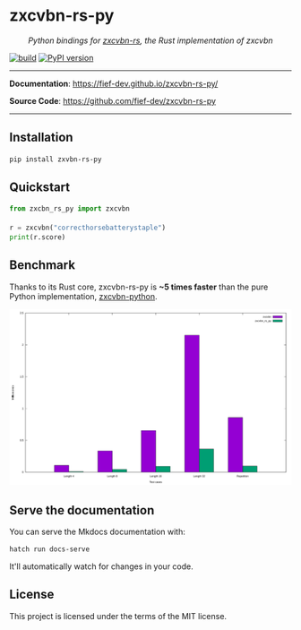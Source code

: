 # zxcvbn-rs-py

<p align="center">
    <em>Python bindings for <a href="https://github.com/shssoichiro/zxcvbn-rs">zxcvbn-rs</a>, the Rust implementation of zxcvbn</em>
</p>

[![build](https://github.com/fief-dev/zxcvbn-rs-py/workflows/CI/badge.svg)](https://github.com/fief-dev/zxcvbn-rs-py/actions)
[![PyPI version](https://badge.fury.io/py/zxcvbn-rs-py.svg)](https://badge.fury.io/py/zxcvbn-rs-py)

---

**Documentation**: <a href="https://fief-dev.github.io/zxcvbn-rs-py/" target="_blank">https://fief-dev.github.io/zxcvbn-rs-py/</a>

**Source Code**: <a href="https://github.com/fief-dev/zxcvbn-rs-py" target="_blank">https://github.com/fief-dev/zxcvbn-rs-py</a>

---

## Installation

```sh
pip install zxvbn-rs-py
```

## Quickstart

```py
from zxcbn_rs_py import zxcvbn

r = zxcvbn("correcthorsebatterystaple")
print(r.score)
```

## Benchmark

Thanks to its Rust core, zxcvbn-rs-py is **~5 times faster** than the pure Python implementation, [zxcvbn-python](https://github.com/dwolfhub/zxcvbn-python).

![zxcvbn-rs-py benchmark](https://raw.githubusercontent.com/fief-dev/zxcvbn-rs-py/main/benchmark/benchmark.svg?sanitize=true)

## Serve the documentation

You can serve the Mkdocs documentation with:

```bash
hatch run docs-serve
```

It'll automatically watch for changes in your code.

## License

This project is licensed under the terms of the MIT license.
